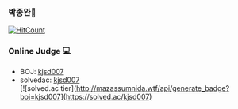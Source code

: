 <h3>박종완🤪</h3>

[![HitCount](http://hits.dwyl.com/Parkjoungwan/Parkjoungwan.svg)](http://hits.dwyl.com/Parkjoungwan/Parkjoungwan)
<h3>Online Judge 💻</h3>

* BOJ: [kjsd007](http://icpc.me/kjsd007)
* solvedac: [kjsd007](https://solved.ac/profile/kjsd007)  
[![solved.ac tier](http://mazassumnida.wtf/api/generate_badge?boj=kjsd007](https://solved.ac/kjsd007) 